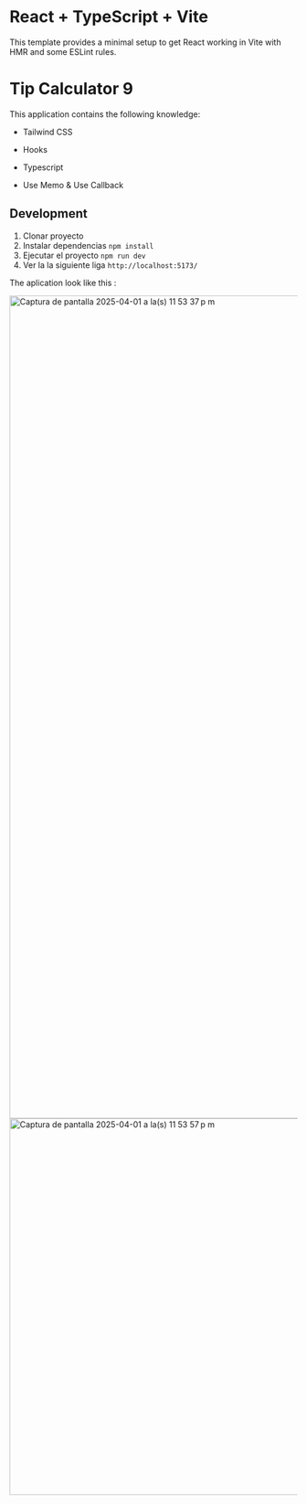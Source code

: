 # React + TypeScript + Vite

This template provides a minimal setup to get React working in Vite with HMR and some ESLint rules.
# Tip Calculator 9

This application contains the following knowledge:

- Tailwind CSS

- Hooks

- Typescript

- Use Memo & Use Callback

## Development
1. Clonar proyecto
2. Instalar dependencias ```npm install```
3. Ejecutar el proyecto ```npm run dev```
4. Ver la la siguiente liga ```http://localhost:5173/```

The aplication look like this :

<img width="1440" alt="Captura de pantalla 2025-04-01 a la(s) 11 53 37 p m" src="https://github.com/user-attachments/assets/4fbc0968-29d7-483a-9296-0bcc83589886" />
<img width="659" alt="Captura de pantalla 2025-04-01 a la(s) 11 53 57 p m" src="https://github.com/user-attachments/assets/014ac563-9f20-44b6-8b34-256af33b5882" />
